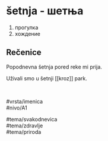 # šetnja - шетња

1. прогулка  
2. хождение

## Rečenice

Popodnevna šetnja pored reke mi prija.

Uživali smo u šetnji [[kroz]] park.

<br>

#vrsta/imenica  
#nivo/A1  

#tema/svakodnevica  
#tema/zdravlje  
#tema/priroda
